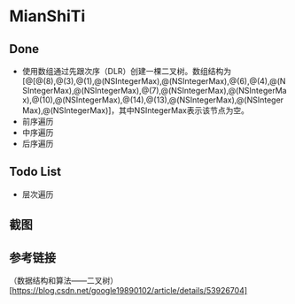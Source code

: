 # MianShiTi

## Done
* 使用数组通过先跟次序（DLR）创建一棵二叉树。数组结构为[@[@(8),@(3),@(1),@(NSIntegerMax),@(NSIntegerMax),@(6),@(4),@(NSIntegerMax),@(NSIntegerMax),@(7),@(NSIntegerMax),@(NSIntegerMax),@(10),@(NSIntegerMax),@(14),@(13),@(NSIntegerMax),@(NSIntegerMax),@(NSIntegerMax)]，其中NSIntegerMax表示该节点为空。
* 前序遍历
* 中序遍历
* 后序遍历

## Todo List
* 层次遍历

## 截图

## 参考链接
（数据结构和算法——二叉树）[https://blog.csdn.net/google19890102/article/details/53926704]
